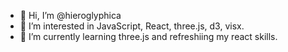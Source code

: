 - 👋 Hi, I’m @hieroglyphica
- 👀 I’m interested in JavaScript, React, three.js, d3, visx. 
- 🌱 I’m currently learning three.js and refreshiing my react skills.

<!---
hieroglyphica/hieroglyphica is a ✨ special ✨ repository because its `README.md` (this file) appears on your GitHub profile.
You can click the Preview link to take a look at your changes.
--->
